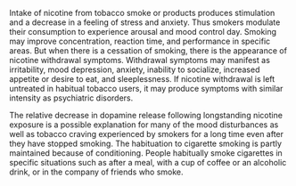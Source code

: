 Intake of nicotine from tobacco smoke or products produces stimulation and a decrease in a feeling of stress and anxiety. Thus smokers modulate their consumption to experience arousal and mood control day. Smoking may improve concentration, reaction time, and performance in specific areas. But when there is a cessation of smoking, there is the appearance of nicotine withdrawal symptoms. Withdrawal symptoms may manifest as irritability, mood depression, anxiety, inability to socialize, increased appetite or desire to eat, and sleeplessness. If nicotine withdrawal is left untreated in habitual tobacco users, it may produce symptoms with similar intensity as psychiatric disorders.

The relative decrease in dopamine release following longstanding nicotine exposure is a possible explanation for many of the mood disturbances as well as tobacco craving experienced by smokers for a long time even after they have stopped smoking. The habituation to cigarette smoking is partly maintained because of conditioning. People habitually smoke cigarettes in specific situations such as after a meal, with a cup of coffee or an alcoholic drink, or in the company of friends who smoke.